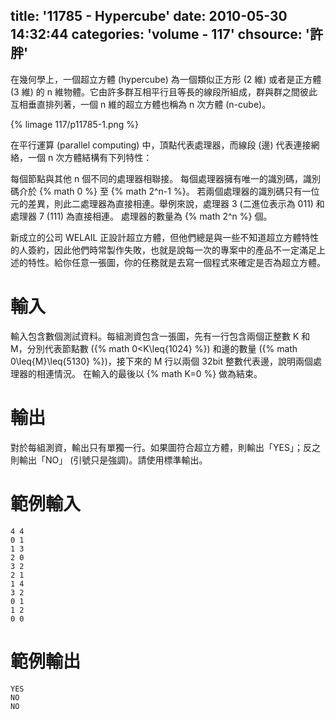 title: '11785 - Hypercube'
date: 2010-05-30 14:32:44
categories: 'volume - 117'
chsource: '許胖'
---

在幾何學上，一個超立方體 (hypercube) 為一個類似正方形 (2 維) 或者是正方體 (3 維) 的 n 維物體。它由許多群互相平行且等長的線段所組成，群與群之間彼此互相垂直排列著，一個 n 維的超立方體也稱為 n 次方體 (n-cube)。

<!-- more -->

{% limage 117/p11785-1.png %}

在平行運算 (parallel computing) 中，頂點代表處理器，而線段 (邊) 代表連接網絡，一個 n 次方體結構有下列特性：

每個節點與其他 n 個不同的處理器相聯接。
每個處理器擁有唯一的識別碼，識別碼介於 {% math 0 %} 至 {% math 2^n-1 %}。
若兩個處理器的識別碼只有一位元的差異，則此二處理器為直接相連。舉例來說，處理器 3 (二進位表示為 011) 和處理器 7 (111) 為直接相連。
處理器的數量為 {% math 2^n %} 個。

新成立的公司 WELAIL 正設計超立方體，但他們總是與一些不知道超立方體特性的人簽約，因此他們時常製作失敗，也就是說每一次的專案中的產品不一定滿足上述的特性。給你任意一張圖，你的任務就是去寫一個程式來確定是否為超立方體。

# 輸入

輸入包含數個測試資料。每組測資包含一張圖，先有一行包含兩個正整數 K 和 M，分別代表節點數 ({% math 0<K\leq{1024} %}) 和邊的數量 ({% math 0\leq{M}\leq{5130} %})，接下來的 M 行以兩個 32bit 整數代表邊，說明兩個處理器的相連情況。
在輸入的最後以 {% math K=0 %} 做為結束。

# 輸出

對於每組測資，輸出只有單獨一行。如果圖符合超立方體，則輸出「YES」；反之則輸出「NO」 (引號只是強調)。請使用標準輸出。

# 範例輸入

``` text
4 4
0 1
1 3
2 0
3 2
2 1
1 4
3 2
0 1
1 2
0 0
```

# 範例輸出

``` text
YES
NO
NO
```